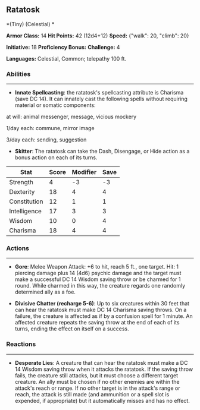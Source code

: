 ## Ratatosk
*(Tiny) (Celestial) *

**Armor Class:** 14
**Hit Points:** 42 (12d4+12)
**Speed:** {"walk": 20, "climb": 20}

**Initiative:** 18
**Proficiency Bonus:**
**Challenge:** 4

**Languages:** Celestial, Common; telepathy 100 ft.

### Abilities
 --- 
- **Innate Spellcasting**: the ratatosk's spellcasting attribute is Charisma (save DC 14). It can innately cast the following spells without requiring material or somatic components:

at will: animal messenger, message, vicious mockery

1/day each: commune, mirror image

3/day each: sending, suggestion

- **Skitter**: The ratatosk can take the Dash, Disengage, or Hide action as a bonus action on each of its turns.



| Stat | Score | Modifier | Save |
| ---- | ---- | ---- | ---- |
| Strength | 4 | -3 | -3 |
| Dexterity | 18 | 4 | 4 |
| Constitution | 12 | 1 | 1 |
| Intelligence | 17 | 3 | 3 |
| Wisdom | 10 | 0 | 4 |
| Charisma | 18 | 4 | 4 |

### Actions
 --- 
- **Gore**: Melee Weapon Attack: +6 to hit, reach 5 ft., one target. Hit: 1 piercing damage plus 14 (4d6) psychic damage and the target must make a successful DC 14 Wisdom saving throw or be charmed for 1 round. While charmed in this way, the creature regards one randomly determined ally as a foe.

- **Divisive Chatter (recharge 5-6)**: Up to six creatures within 30 feet that can hear the ratatosk must make DC 14 Charisma saving throws. On a failure, the creature is affected as if by a confusion spell for 1 minute. An affected creature repeats the saving throw at the end of each of its turns, ending the effect on itself on a success.

### Reactions
 --- 
- **Desperate Lies**: A creature that can hear the ratatosk must make a DC 14 Wisdom saving throw when it attacks the ratatosk. If the saving throw fails, the creature still attacks, but it must choose a different target creature. An ally must be chosen if no other enemies are within the attack's reach or range. If no other target is in the attack's range or reach, the attack is still made (and ammunition or a spell slot is expended, if appropriate) but it automatically misses and has no effect.

